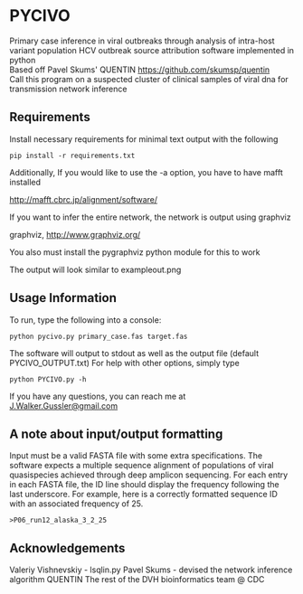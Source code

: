 # PYCIVO 
Primary case inference in viral outbreaks through analysis of intra-host variant population
HCV outbreak source attribution software implemented in python  
Based off Pavel Skums' QUENTIN https://github.com/skumsp/quentin  
Call this program on a suspected cluster of clinical samples of viral dna for transmission network inference  

## Requirements
Install necessary requirements for minimal text output with the following

```
pip install -r requirements.txt
```

Additionally, If you would like to use the -a option, you have to have mafft installed

http://mafft.cbrc.jp/alignment/software/  

If you want to infer the entire network, the network is output using graphviz

graphviz, http://www.graphviz.org/  

You also must install the pygraphviz python module for this to work

The output will look similar to exampleout.png
## Usage Information

To run, type the following into a console:  

```
python pycivo.py primary_case.fas target.fas
```

The software will output to stdout as well as the output file (default PYCIVO_OUTPUT.txt) 
For help with other options, simply type  

```
python PYCIVO.py -h
```

If you have any questions, you can reach me at J.Walker.Gussler@gmail.com

## A note about input/output formatting
Input must be a valid FASTA file with some extra specifications. The software expects a multiple sequence alignment of populations of viral quasispecies achieved through deep amplicon sequencing. For each entry in each FASTA file, the ID line should display the frequency following the last underscore. For example, here is a correctly formatted sequence ID with an associated frequency of 25. 
```
>P06_run12_alaska_3_2_25
```

## Acknowledgements
Valeriy Vishnevskiy - lsqlin.py
Pavel Skums - devised the network inference algorithm QUENTIN 
The rest of the DVH bioinformatics team @ CDC  